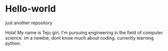 # Hello-world
just another repository

Hola!
My name is Teju giri. I'm pursuing engineering in the field of computer science.
im a newbie, dont know much about coding.
currently learning python.

